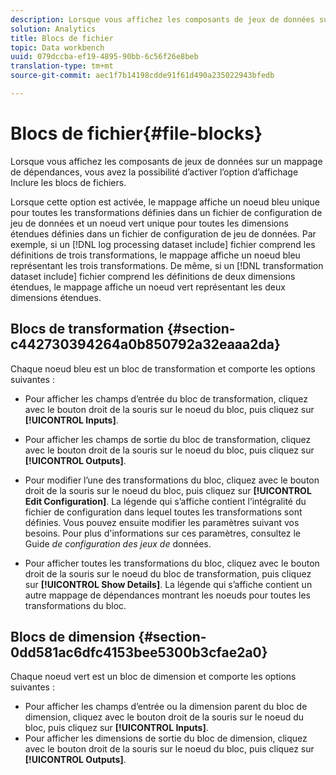 ```yaml
---
description: Lorsque vous affichez les composants de jeux de données sur un mappage de dépendances, vous avez la possibilité d’activer l’option d’affichage Inclure les blocs de fichiers.
solution: Analytics
title: Blocs de fichier
topic: Data workbench
uuid: 079dccba-ef19-4895-90bb-6c56f26e8beb
translation-type: tm+mt
source-git-commit: aec1f7b14198cdde91f61d490a235022943bfedb

---
```



# Blocs de fichier{#file-blocks}

Lorsque vous affichez les composants de jeux de données sur un mappage de dépendances, vous avez la possibilité d’activer l’option d’affichage Inclure les blocs de fichiers.

Lorsque cette option est activée, le mappage affiche un noeud bleu unique pour toutes les transformations définies dans un fichier de configuration de jeu de données et un noeud vert unique pour toutes les dimensions étendues définies dans un fichier de configuration de jeu de données. Par exemple, si un [!DNL log processing dataset include] fichier comprend les définitions de trois transformations, le mappage affiche un noeud bleu représentant les trois transformations. De même, si un [!DNL transformation dataset include] fichier comprend les définitions de deux dimensions étendues, le mappage affiche un noeud vert représentant les deux dimensions étendues.

## Blocs de transformation {#section-c442730394264a0b850792a32eaaa2da}

Chaque noeud bleu est un bloc de transformation et comporte les options suivantes :

* Pour afficher les champs d’entrée du bloc de transformation, cliquez avec le bouton droit de la souris sur le noeud du bloc, puis cliquez sur **[!UICONTROL Inputs]**.
* Pour afficher les champs de sortie du bloc de transformation, cliquez avec le bouton droit de la souris sur le noeud du bloc, puis cliquez sur **[!UICONTROL Outputs]**.
* Pour modifier l’une des transformations du bloc, cliquez avec le bouton droit de la souris sur le noeud du bloc, puis cliquez sur **[!UICONTROL Edit Configuration]**. La légende qui s’affiche contient l’intégralité du fichier de configuration dans lequel toutes les transformations sont définies. Vous pouvez ensuite modifier les paramètres suivant vos besoins. Pour plus d&#39;informations sur ces paramètres, consultez le Guide *de configuration des jeux de* données.

* Pour afficher toutes les transformations du bloc, cliquez avec le bouton droit de la souris sur le noeud du bloc de transformation, puis cliquez sur **[!UICONTROL Show Details]**. La légende qui s’affiche contient un autre mappage de dépendances montrant les noeuds pour toutes les transformations du bloc.

## Blocs de dimension {#section-0dd581ac6dfc4153bee5300b3cfae2a0}

Chaque noeud vert est un bloc de dimension et comporte les options suivantes :

* Pour afficher les champs d’entrée ou la dimension parent du bloc de dimension, cliquez avec le bouton droit de la souris sur le noeud du bloc, puis cliquez sur **[!UICONTROL Inputs]**.
* Pour afficher les dimensions de sortie du bloc de dimension, cliquez avec le bouton droit de la souris sur le noeud du bloc, puis cliquez sur **[!UICONTROL Outputs]**.

